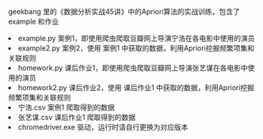 geekbang 里的《数据分析实战45讲》中的Apriori算法的实战训练，包含了 example 和作业
<li>example.py 案例1，即使用爬虫爬取豆瓣网上导演宁浩在各电影中使用的演员
<li>example2.py 案例2，使用 案例1 中获取的数据，利用Apriori挖掘频繁项集和关联规则
<li>homework.py 课后作业1，即使用爬虫爬取豆瓣网上导演张艺谋在各电影中使用的演员
<li>homework2.py 课后作业2，使用 课后作业1 中获取的数据，利用Apriori挖掘频繁项集和关联规则
<li>宁浩.csv 案例1 爬取得到的数据
<li>张艺谋.csv 课后作业1 爬取得到的数据
<li>chromedriver.exe 驱动，运行时请自行更换为对应版本